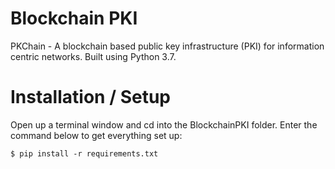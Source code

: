 # Blockchain PKI
PKChain - A blockchain based public key infrastructure (PKI) for information centric networks. Built using Python 3.7.

# Installation / Setup
Open up a terminal window and cd into the BlockchainPKI folder. Enter the command below to get everything set up:
```
$ pip install -r requirements.txt
```
